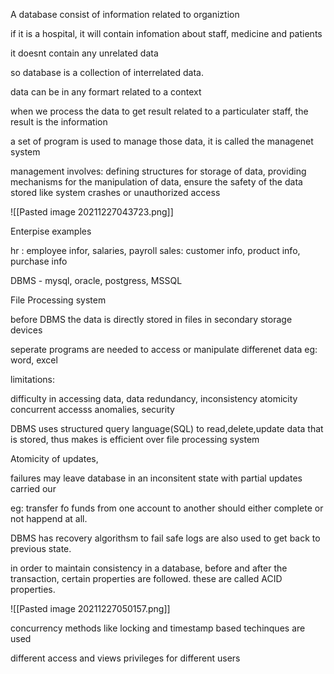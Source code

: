 A database consist of information related to organiztion 

if it is a hospital, it will contain infomation about staff, medicine and patients 

it doesnt contain any unrelated data

so database is a collection of interrelated data.

data can be in any formart related to a context 

when we process the data to get result related to a particulater staff, the result is the information 

a set of program is used to manage those data, it is called the managenet system

management involves:
defining structures for storage of data,
providing mechanisms for the manipulation of data,
ensure the safety of the data stored like system crashes or unauthorized access

![[Pasted image 20211227043723.png]]

Enterpise examples

hr : employee infor, salaries, payroll
sales: customer info, product info, purchase info

DBMS - mysql, oracle, postgress, MSSQL

File Processing system

before DBMS the data is directly stored in files in secondary storage devices

seperate programs are needed to access or manipulate differenet data
eg: word, excel

limitations:

difficulty in accessing data,
data redundancy, inconsistency
atomicity
concurrent accesss anomalies,
security

DBMS uses structured query language(SQL) to read,delete,update data that is stored, thus makes  is efficient over file processing system

Atomicity of updates,

failures may leave database in an inconsitent state with partial updates carried our

eg: transfer fo funds from one account to another should either complete or not happend at all.

DBMS has recovery algorithsm to fail safe 
logs are also used to get back to previous state.

in order to maintain consistency in a database, before and after the transaction, certain properties are followed. these are called ACID properties.

![[Pasted image 20211227050157.png]]

concurrency methods like locking and timestamp based techinques are used

different access and views privileges for different users



